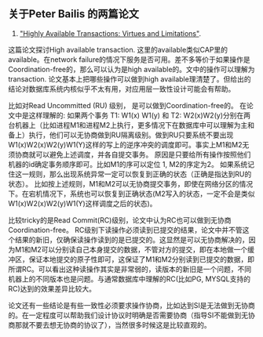 

## 关于Peter Bailis 的两篇论文 


1. ["Highly Available Transactions: Virtues and Limitations"](https://www.vldb.org/pvldb/vol7/p181-bailis.pdf). 

这篇论文探讨High available transaction. 这里的available类似CAP里的available。在network failure的情况下服务是否可用。差不多等价于如果操作是Coordination-free的，那么可以认为是high available的。文中的操作可以理解为transaction. 论文基本上把哪些操作可以做到high available理清楚了。但给出的结论对数据库系统内核似乎不太有用，对应用层一致性设计可能会有帮助。 

比如对Read Uncommitted (RU) 级别， 是可以做到Coordination-free的。 在论文中是这样理解的: 如果两个事务 T1: W1(x) W1(y) 和 T2: W2(x)W2(y)分别在两台机器上（比如进程M1和进程M2上执行，更多情况下在数据库中可以理解为主和备上）执行，他们可以无协商做到RU隔离级别。做到RU只要系统不要出现 W1(x)W2(x)W2(y)W1(Y)这样的写上的逆序冲突的调度即可。事实上M1和M2无须协商就可以避免上述调度，并各自提交事务。 原因是只要给所有操作按照他们机器的id确定事务顺序即可。比如M1的序可以定位 1, M2的序定为2。 如果系统记住这一规则，那么出现系统异常一定可以恢复到正确的状态（正确是指达到RU的状态）。 比如按上述规则，M1和M2可以无协商提交事务，即使在网络分区的情况下。在宕机情况下，系统也可以恢复到正确状态(M2写入的状态，一定不会是类似W1(x)W2(x)W2(y)W1(Y)这样调度之后的状态)。
  
  比较tricky的是Read Commit(RC)级别，论文中认为RC也可以做到无协商Coordination-free。 RC级别下读操作必须读到已提交的结果，论文中并不管这个结果的新旧，仅确保读操作读到的是已提交的。这显然是可以无协商解决的，因为M1和M2可以分别读自己本身提交的数据，不管对方的提交，即在本地做一个缓冲区，保证本地提交的原子性即可，这保证了M1和M2分别读到已提交的数据，即所谓RC。可以看出这种读操作其实是非常弱的，读版本的新旧是一个问题，不同机器上的不同版本也是问题。与通常数据库中理解的RC(比如PG, MYSQL支持的RC)达到的效果差异比较大。
  
  论文还有一些结论是有些一致性必须要求操作协商，比如达到SI是无法做到无协商的。在一定程度可以帮助我们设计协议时明确是否需要协商（指导SI不能做到无协商那就不要去想无协商的协议了），当然很多时候这是比较直观的。
  




  
  
